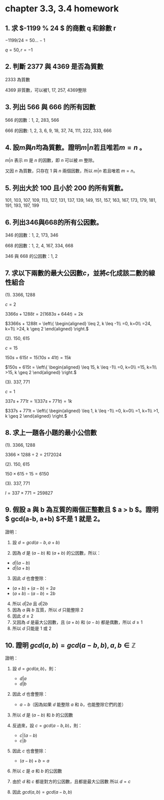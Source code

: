 # chapter 3.3, 3.4 homework

## 1. 求 $-1199 % 24 $ 的商數 q 和餘數 r

$-1199 / 24 = 50 \dots -1$

$q = 50, r = -1$

## 2. 判斷 2377 與 4369 是否為質數

2333 為質數

4369 非質數，可以被1, 17, 257, 4369整除

## 3. 列出 566 與 666 的所有因數

566 的因數：1, 2, 283, 566

666 的因數: 1, 2, 3, 6, 9, 18, 37, 74, 111, 222, 333, 666

## 4. 設$m$與$n$均為質數。證明$m|n$若且唯若$m=n$ 。

$m|n$ 表示 $m$ 是 $n$ 的因數，即 $n$ 可以被 $m$ 整除。

又因 $n$ 為質數，只存在 $1$ 與 $n$ 兩個因數，所以 $m|n$ 若且唯若 $m=n$。

## 5. 列出大於 100 且小於 200 的所有質數。

101, 103, 107, 109, 113, 127, 131, 137, 139, 149, 151, 157, 163, 167, 173, 179, 181, 191, 193, 197, 199

## 6. 列出346與668的所有公因數。

346 的因數：1, 2, 173, 346

668 的因數：1, 2, 4, 167, 334, 668

346 與 668 的公因數：1, 2

## 7. 求以下兩數的最大公因數$c$，並將$c$化成該二數的線性組合

(1). 3366, 1288

$c = 2$  

$3366s + 1288t = 2(1683s + 644t) = 2k$

$3366s + 1288t = \left\{
    \begin{aligned}
    \leq 2, k \leq -1\\
    =0, k=0\\
    =24, k=1\\
    >24, k \geq 2
    \end{aligned}
\right.$

(2). 150, 615

$c = 15$  

$150s + 615t = 15(10s + 41t) = 15k$

$150s + 615t = \left\{
    \begin{aligned}
    \leq 15, k \leq -1\\
    =0, k=0\\
    =15, k=1\\
    >15, k \geq 2
    \end{aligned}
\right.$

(3). 337, 771

$c = 1$  

$337s + 771t = 1(337s + 771t) = 1k$

$337s + 771t = \left\{
    \begin{aligned}
    \leq 1, k \leq -1\\
    =0, k=0\\
    =1, k=1\\
    >1, k \geq 2
    \end{aligned}
\right.$

## 8. 求上一題各小題的最小公倍數

(1). 3366, 1288

$3366 \times 1288 \div 2 = 2172024$

(2). 150, 615

$150 \times 615 \div 15 = 6150$

(3). 337, 771

$l = 337 \times 771 = 259827$

## 9. 假設 a 與 b 為互質的兩個正整數且 $ a > b $。證明 $ gcd(a-b, a+b) $不是 1 就是 2。

證明：
1) 設 $d = gcd(a-b, a+b)$

2) 因為 $d$ 是 $(a-b)$ 和 $(a+b)$ 的公因數，所以：

- $d|(a-b)$
- $d|(a+b)$

3) 因此 $d$ 也會整除：

- $(a+b) + (a-b) = 2a$
- $(a+b) - (a-b) = 2b$

4) 所以 $d|2a$ 且 $d|2b$
5) 因為 $a$ 與 $b$ 互質，所以 $d$ 只能整除 2
6) 因此 $d \leq 2$
7) 又因為 $d$ 是最大公因數，且 $(a+b)$ 和 $(a-b)$ 都是偶數，所以 $d \geq 1$
8) 所以 $d$ 只能是 1 或 2

## 10. 證明 $gcd(a, b) = gcd(a-b, b),a, b \in \mathbb{Z}$

證明：
1) 設 $d = gcd(a, b)$，則：
   - $d|a$
   - $d|b$

2) 因此 $d$ 也會整除：
   - $a - b$（因為如果 $d$ 能整除 $a$ 和 $b$，也能整除它們的差）

3) 所以 $d$ 是 $(a-b)$ 和 $b$ 的公因數

4) 反過來，設 $c = gcd(a-b, b)$，則：
   - $c|(a-b)$
   - $c|b$

5) 因此 $c$ 也會整除：
   - $(a-b) + b = a$

6) 所以 $c$ 是 $a$ 和 $b$ 的公因數

7) 由於 $d$ 和 $c$ 都是對方的公因數，且都是最大公因數
   所以 $d = c$

8) 因此 $gcd(a, b) = gcd(a-b, b)$
